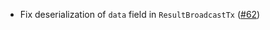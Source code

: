 - Fix deserialization of `data` field in `ResultBroadcastTx`
  ([\#62](https://github.com/cometbft/cometbft-rs/issues/62))
